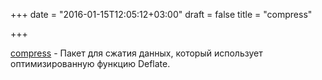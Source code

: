 +++
date = "2016-01-15T12:05:12+03:00"
draft = false
title = "compress"

+++

<p><a href="https://github.com/klauspost/compress">compress</a>&nbsp;- Пакет для сжатия данных, который использует оптимизированную функцию&nbsp;Deflate.</p>

